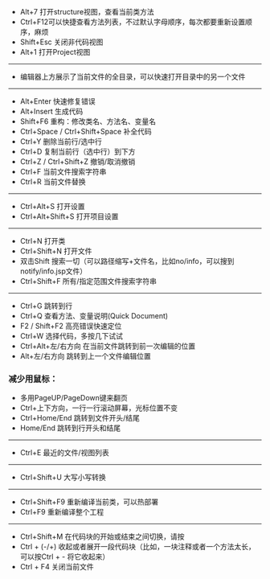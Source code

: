 - Alt+7 打开structure视图，查看当前类方法
- Ctrl+F12可以快捷查看方法列表，不过默认字母顺序，每次都要重新设置顺序，麻烦
- Shift+Esc 关闭非代码视图
- Alt+1 打开Project视图
---
- 编辑器上方展示了当前文件的全目录，可以快速打开目录中的另一个文件
---
- Alt+Enter 快速修复错误
- Alt+Insert 生成代码
- Shift+F6 重构：修改类名、方法名、变量名
- Ctrl+Space / Ctrl+Shift+Space 补全代码
- Ctrl+Y 删除当前行/选中行
- Ctrl+D 复制当前行（选中行）到下方
- Ctrl+Z / Ctrl+Shift+Z 撤销/取消撤销
- Ctrl+F 当前文件搜索字符串
- Ctrl+R 当前文件替换
---
- Ctrl+Alt+S 打开设置
- Ctrl+Alt+Shift+S 打开项目设置
---
- Ctrl+N 打开类
- Ctrl+Shift+N 打开文件
- 双击Shift 搜索一切（可以路径缩写+文件名，比如no/info，可以搜到notify/info.jsp文件）
- Ctrl+Shift+F 所有/指定范围文件搜索字符串
---
- Ctrl+G 跳转到行
- Ctrl+Q 查看方法、变量说明(Quick Document)
- F2 / Shift+F2 高亮错误快速定位
- Ctrl+W 选择代码，多按几下试试
- Ctrl+Alt+左/右方向 在当前文件跳转到前一次编辑的位置
- Alt+左/右方向 跳转到上一个文件编辑位置

### 减少用鼠标：
- 多用PageUP/PageDown键来翻页
- Ctrl+上下方向，一行一行滚动屏幕，光标位置不变
- Ctrl+Home/End 跳转到文件开头/结尾
- Home/End 跳转到行开头和结尾
---
- Ctrl+E 最近的文件/视图列表
---
- Ctrl+Shift+U 大写小写转换
---
- Ctrl+Shift+F9 重新编译当前类，可以热部署
- Ctrl+F9 重新编译整个工程
 ---
- Ctrl+Shift+M 在代码块的开始或结束之间切换，请按 
- Ctrl + (-/+) 收起或者展开一段代码块（比如，一块注释或者一个方法太长，可以按Ctrl + - 将它收起来）
- Ctrl + F4 关闭当前文件
 